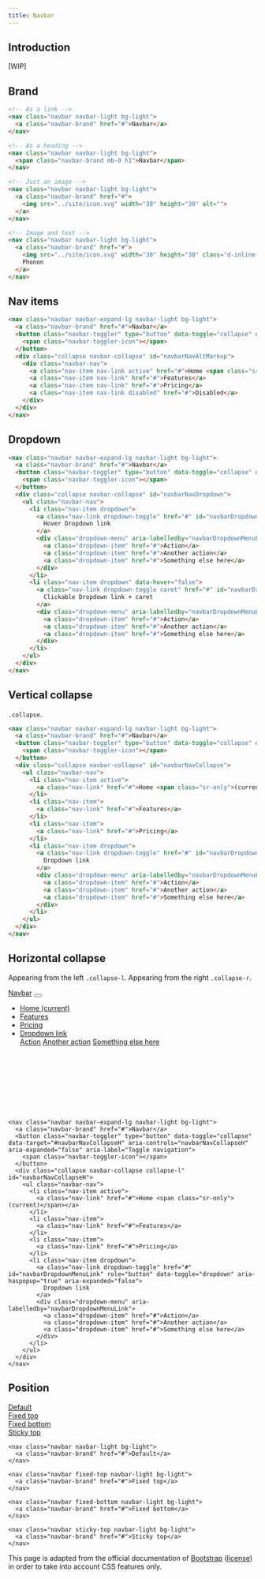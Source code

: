 ```yaml
---
title: Navbar
---
```


## Introduction

[WIP]

## Brand

```html
<!-- As a link -->
<nav class="navbar navbar-light bg-light">
  <a class="navbar-brand" href="#">Navbar</a>
</nav>

<!-- As a heading -->
<nav class="navbar navbar-light bg-light">
  <span class="navbar-brand mb-0 h1">Navbar</span>
</nav>
```

```html
<!-- Just an image -->
<nav class="navbar navbar-light bg-light">
  <a class="navbar-brand" href="#">
    <img src="../site/icon.svg" width="30" height="30" alt="">
  </a>
</nav>
```

```html
<!-- Image and text -->
<nav class="navbar navbar-light bg-light">
  <a class="navbar-brand" href="#">
    <img src="../site/icon.svg" width="30" height="30" class="d-inline-block align-top" alt="">
    Phonon
  </a>
</nav>
```

## Nav items

```html
<nav class="navbar navbar-expand-lg navbar-light bg-light">
  <a class="navbar-brand" href="#">Navbar</a>
  <button class="navbar-toggler" type="button" data-toggle="collapse" data-target="#navbarNavAltMarkup" aria-controls="navbarNavAltMarkup" aria-expanded="false" aria-label="Toggle navigation">
    <span class="navbar-toggler-icon"></span>
  </button>
  <div class="collapse navbar-collapse" id="navbarNavAltMarkup">
    <div class="navbar-nav">
      <a class="nav-item nav-link active" href="#">Home <span class="sr-only">(current)</span></a>
      <a class="nav-item nav-link" href="#">Features</a>
      <a class="nav-item nav-link" href="#">Pricing</a>
      <a class="nav-item nav-link disabled" href="#">Disabled</a>
    </div>
  </div>
</nav>
```

## Dropdown

```html
<nav class="navbar navbar-expand-lg navbar-light bg-light">
  <a class="navbar-brand" href="#">Navbar</a>
  <button class="navbar-toggler" type="button" data-toggle="collapse" data-target="#navbarNavDropdown" aria-controls="navbarNavDropdown" aria-expanded="false" aria-label="Toggle navigation">
    <span class="navbar-toggler-icon"></span>
  </button>
  <div class="collapse navbar-collapse" id="navbarNavDropdown">
    <ul class="navbar-nav">
      <li class="nav-item dropdown">
        <a class="nav-link dropdown-toggle" href="#" id="navbarDropdownMenuLink" role="button" data-toggle="dropdown" aria-haspopup="true" aria-expanded="false">
          Hover Dropdown link
        </a>
        <div class="dropdown-menu" aria-labelledby="navbarDropdownMenuLink">
          <a class="dropdown-item" href="#">Action</a>
          <a class="dropdown-item" href="#">Another action</a>
          <a class="dropdown-item" href="#">Something else here</a>
        </div>
      </li>
      <li class="nav-item dropdown" data-hover="false">
        <a class="nav-link dropdown-toggle caret" href="#" id="navbarDropdownMenuLink2" role="button" data-toggle="dropdown" aria-haspopup="true" aria-expanded="false">
          Clickable Dropdown link + caret
        </a>
        <div class="dropdown-menu" aria-labelledby="navbarDropdownMenuLink2">
          <a class="dropdown-item" href="#">Action</a>
          <a class="dropdown-item" href="#">Another action</a>
          <a class="dropdown-item" href="#">Something else here</a>
        </div>
      </li>
    </ul>
  </div>
</nav>
```

<script>
function prevent(event) {
  event.preventDefault();
}

var dropdowns = document.querySelectorAll('.page .navbar .dropdown-toggle');
dropdowns.forEach(function (dropdown) {
  dropdown.addEventListener('click', prevent);
});
</script>

## Vertical collapse

`.collapse`.

```html
<nav class="navbar navbar-expand-lg navbar-light bg-light">
  <a class="navbar-brand" href="#">Navbar</a>
  <button class="navbar-toggler" type="button" data-toggle="collapse" data-target="#navbarNavCollapse" aria-controls="navbarNavCollapse" aria-expanded="false" aria-label="Toggle navigation">
    <span class="navbar-toggler-icon"></span>
  </button>
  <div class="collapse navbar-collapse" id="navbarNavCollapse">
    <ul class="navbar-nav">
      <li class="nav-item active">
        <a class="nav-link" href="#">Home <span class="sr-only">(current)</span></a>
      </li>
      <li class="nav-item">
        <a class="nav-link" href="#">Features</a>
      </li>
      <li class="nav-item">
        <a class="nav-link" href="#">Pricing</a>
      </li>
      <li class="nav-item dropdown">
        <a class="nav-link dropdown-toggle" href="#" id="navbarDropdownMenuLink" role="button" data-toggle="dropdown" aria-haspopup="true" aria-expanded="false">
          Dropdown link
        </a>
        <div class="dropdown-menu" aria-labelledby="navbarDropdownMenuLink">
          <a class="dropdown-item" href="#">Action</a>
          <a class="dropdown-item" href="#">Another action</a>
          <a class="dropdown-item" href="#">Something else here</a>
        </div>
      </li>
    </ul>
  </div>
</nav>
```

## Horizontal collapse

Appearing from the left `.collapse-l`.
Appearing from the right `.collapse-r`.

<div style="position:relative;height:250px;overflow: hidden;">
  <nav class="navbar navbar-expand-lg navbar-light bg-light">
    <a class="navbar-brand" href="#">Navbar</a>
    <button class="navbar-toggler" type="button" data-toggle="collapse" data-target="#navbarNavCollapseH" aria-controls="navbarNavCollapseH" aria-expanded="false" aria-label="Toggle navigation">
      <span class="navbar-toggler-icon"></span>
    </button>
    <div class="collapse navbar-collapse collapse-l h-100" style="position:absolute" id="navbarNavCollapseH">
      <ul class="navbar-nav">
        <li class="nav-item active">
          <a class="nav-link" href="#">Home <span class="sr-only">(current)</span></a>
        </li>
        <li class="nav-item">
          <a class="nav-link" href="#">Features</a>
        </li>
        <li class="nav-item">
          <a class="nav-link" href="#">Pricing</a>
        </li>
        <li class="nav-item dropdown">
          <a class="nav-link dropdown-toggle" href="#" id="navbarDropdownMenuLink" role="button" data-toggle="dropdown" aria-haspopup="true" aria-expanded="false">
            Dropdown link
          </a>
          <div class="dropdown-menu" aria-labelledby="navbarDropdownMenuLink">
            <a class="dropdown-item" href="#">Action</a>
            <a class="dropdown-item" href="#">Another action</a>
            <a class="dropdown-item" href="#">Something else here</a>
          </div>
        </li>
      </ul>
    </div>
  </nav>
</div>

```html!
<nav class="navbar navbar-expand-lg navbar-light bg-light">
  <a class="navbar-brand" href="#">Navbar</a>
  <button class="navbar-toggler" type="button" data-toggle="collapse" data-target="#navbarNavCollapseH" aria-controls="navbarNavCollapseH" aria-expanded="false" aria-label="Toggle navigation">
    <span class="navbar-toggler-icon"></span>
  </button>
  <div class="collapse navbar-collapse collapse-l" id="navbarNavCollapseH">
    <ul class="navbar-nav">
      <li class="nav-item active">
        <a class="nav-link" href="#">Home <span class="sr-only">(current)</span></a>
      </li>
      <li class="nav-item">
        <a class="nav-link" href="#">Features</a>
      </li>
      <li class="nav-item">
        <a class="nav-link" href="#">Pricing</a>
      </li>
      <li class="nav-item dropdown">
        <a class="nav-link dropdown-toggle" href="#" id="navbarDropdownMenuLink" role="button" data-toggle="dropdown" aria-haspopup="true" aria-expanded="false">
          Dropdown link
        </a>
        <div class="dropdown-menu" aria-labelledby="navbarDropdownMenuLink">
          <a class="dropdown-item" href="#">Action</a>
          <a class="dropdown-item" href="#">Another action</a>
          <a class="dropdown-item" href="#">Something else here</a>
        </div>
      </li>
    </ul>
  </div>
</nav>
```

## Position

<nav class="navbar navbar-light bg-light">
  <a class="navbar-brand" href="#">Default</a>
</nav>

<nav class="navbar fixed-top navbar-light bg-light" style="position:relative">
  <a class="navbar-brand" href="#">Fixed top</a>
</nav>

<nav class="navbar fixed-bottom navbar-light bg-light" style="position:relative">
  <a class="navbar-brand" href="#">Fixed bottom</a>
</nav>

<nav class="navbar sticky-top navbar-light bg-light" style="position:relative">
  <a class="navbar-brand" href="#">Sticky top</a>
</nav>

```html!
<nav class="navbar navbar-light bg-light">
  <a class="navbar-brand" href="#">Default</a>
</nav>

<nav class="navbar fixed-top navbar-light bg-light">
  <a class="navbar-brand" href="#">Fixed top</a>
</nav>

<nav class="navbar fixed-bottom navbar-light bg-light">
  <a class="navbar-brand" href="#">Fixed bottom</a>
</nav>

<nav class="navbar sticky-top navbar-light bg-light">
  <a class="navbar-brand" href="#">Sticky top</a>
</nav>
```

<div class="alert alert-secondary" role="alert">
  This page is adapted from the official documentation of <a href="http://getbootstrap.com">Bootstrap</a> (<a href="creativecommons.org/licenses/by/3.0/">license</a>) in order to take into account CSS features only.
</div>
